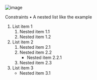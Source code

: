 ![image](https://github.com/svetlanasieber/Software-Engineering--Path-SoftUni/assets/135451084/5586163d-d4aa-4aa7-bbf0-e9523a3dd9dd)

Constraints
•	A nested list like the example

<ol>
  <li>List item 1
    <ol>
      <li>Nested item 1.1</li>
      <li>Nested item 1.2</li>
    </ol>
  <li>List item 2
    <ol>
      <li>Nested item 2.1</li>
      <li>Nested item 2.2
        <ul>
          <li>Nested item 2.2.1</li>
          <!-- TODO: put the next items here-->
        </ul>
      </li>
      <li>Nested item 2.3</li>
    </ol>
  </li>
  <li>List item 3
    <ul>
      <li>Nested item 3.1</li>
      <!-- TODO: put the next items here -->
    </ul>
  </li>
</ol>
